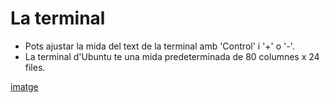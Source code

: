 
# La terminal

 - Pots ajustar la mida del text de la terminal amb 'Control' i '+' o '-'.
 - La terminal d'Ubuntu te una mida predeterminada de 80 columnes x 24 files.

[imatge]()
